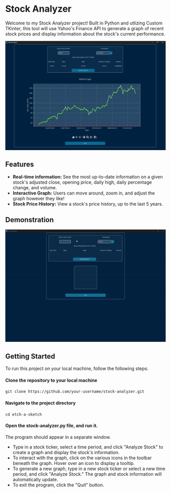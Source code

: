 # Stock Analyzer

Welcome to my Stock Analyzer project! Built in Python and utlizing Custom TKinter, this tool will use Yahoo's Finance API to generate a graph of recent stock prices and display information about the stock's current performance.

![Screenshot of stock analyzer program. There is a graph of NVDA's price in the last 6 months.](/screenshots/Stock-Analyzer-NVDA-6mo.png)

## Features
- **Real-time information:** See the most up-to-date information on a given stock's adjusted close, opening price, daily high, daily percentage change, and volume.
- **Interactive Graph:** Users can move around, zoom in, and adjust the graph however they like!
- **Stock Price History:** View a stock's price history, up to the last 5 years.

## Demonstration
![A gif showcasing the program's features.](/screenshots/stock-analyzer-demo-gif.gif)

## Getting Started

To run this project on your local machine, follow the following steps:

#### Clone the repository to your local machine

    git clone https://github.com/your-username/stock-analyzer.git


#### Navigate to the project directory

    cd etch-a-sketch

#### Open the stock-analyzer.py file, and run it.
The program should appear in a separate window. 
- Type in a stock ticker, select a time period, and click "Analyze Stock" to create a graph and display the stock's information.
- To interact with the graph, click on the various icons in the toolbar beneath the graph. Hover over an icon to display a tooltip.
- To generate a new graph, type in a new stock ticker or select a new time period, and click "Analyze Stock." The graph and stock information will automatically update.
- To exit the program, click the "Quit" button.
